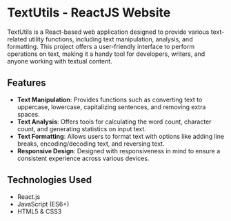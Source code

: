 # TextUtils - ReactJS Website

TextUtils is a React-based web application designed to provide various text-related utility functions, including text manipulation, analysis, and formatting. This project offers a user-friendly interface to perform operations on text, making it a handy tool for developers, writers, and anyone working with textual content.

## Features

- **Text Manipulation**: Provides functions such as converting text to uppercase, lowercase, capitalizing sentences, and removing extra spaces.
- **Text Analysis**: Offers tools for calculating the word count, character count, and generating statistics on input text.
- **Text Formatting**: Allows users to format text with options like adding line breaks, encoding/decoding text, and reversing text.
- **Responsive Design**: Designed with responsiveness in mind to ensure a consistent experience across various devices.

## Technologies Used

- React.js
- JavaScript (ES6+)
- HTML5 & CSS3

